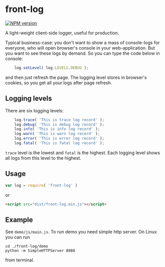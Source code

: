 # front-log
[![NPM version][npm-image]][npm-url]

A light-weight client-side logger, useful for production.

Typical business-case: you don't want to show a mass of console-logs for everyone, who will open browser's console in your web-application. But you want to see these logs by demand.
So you can type the code below in console:
```javascript
    log.setLevel( log.LEVELS.DEBUG );
```
and then just refresh the page. The logging level stores in browser's cookies, so you get all your logs after page refresh.


## Logging levels

There are six logging levels:
```javascript
    log.trace( 'This is trace log record' );
    log.debug( 'This is debug log record' );
    log.info( 'This is info log record' );
    log.warn( 'This is warn log record' );
    log.error( 'This is error log record' );
    log.fatal( 'This is fatal log record' );
```

`trace` level is the lowest and `fatal` is the highest. Each logging level shows all logs from this level to the highest.


## Usage

```javascript
var log = require( 'front-log' )
```

or 

```html
<script src="dist/front-log.min.js"></script>
```


## Example

See `demo/js/main.js`.
To run demo you need simple http server. On Linux you can run 
```shell
cd ./front-log/demo
python -m SimpleHTTPServer 8080
```
from terminal.

[npm-image]: http://img.shields.io/badge/npm-v0.0.5-green.svg
[npm-url]: https://www.npmjs.org/package/front-log
